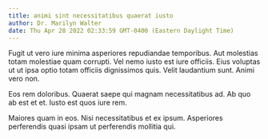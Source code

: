```yaml
---
title: animi sint necessitatibus quaerat iusto
author: Dr. Marilyn Walter
date: Thu Apr 28 2022 02:33:59 GMT-0400 (Eastern Daylight Time)
---
```

Fugit ut vero iure minima asperiores repudiandae temporibus. Aut molestias totam molestiae quam corrupti. Vel nemo iusto est iure officiis. Eius voluptas ut ut ipsa optio totam officiis dignissimos quis. Velit laudantium sunt. Animi vero non.

 Eos rem doloribus. Quaerat saepe qui magnam necessitatibus ad. Ab quo ab est et et. Iusto est quos iure rem.

 Maiores quam in eos. Nisi necessitatibus et ex ipsum. Asperiores perferendis quasi ipsam ut perferendis mollitia qui.